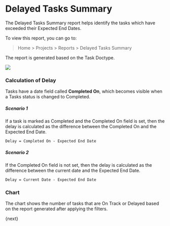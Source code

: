 <!-- add-breadcrumbs -->

# Delayed Tasks Summary

The Delayed Tasks Summary report helps identify the tasks which have exceeded their Expected End Dates.

To view this report, you can go to:

> Home > Projects > Reports > Delayed Tasks Summary

The report is generated based on the Task Doctype.

<img class="screenshot" src="/docs/assets/img/project/delayed-deliverables-summary.png">

### Calculation of Delay

Tasks have a date field called **Completed On**, which becomes visible when a Tasks status is changed to Completed.

##### Scenario 1

If a task is marked as Completed and the Completed On field is set, then the delay is calculated as the difference between the Completed On and the Expected End Date.

```
Delay = Completed On - Expected End Date
```

##### Scenario 2

If the Completed On field is not set, then the delay is calculated as the difference between the current date and the Expected End Date.

```
Delay = Current Date - Expected End Date
```

### Chart

The chart shows the number of tasks that are On Track or Delayed based on the report generated after applying the filters.

{next}